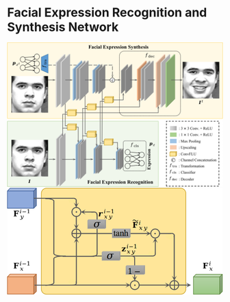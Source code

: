 # Facial Expression Recognition and Synthesis Network
![](https://github.com/cikrhazo/FERSNet/blob/main/media/framework1.png)![](https://github.com/cikrhazo/FERSNet/blob/main/media/convflu.png)
